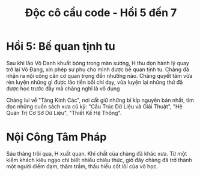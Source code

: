 ﻿---
url: [/post/doc-co-cau-code-hoi-5-den-7]
title: "Độc cô cầu code - Hồi 5 đến 7"
$attribute: PostMetadata(Id = 2, Title = "Độc cô cầu code - Hồi 5 đến 7", Category = "Truyện coding", LastModified = "23-09-2025")
$layout: BlogContentLayout
---

# Hồi 5: Bế quan tịnh tu

Sau khi lão Vô Danh khuất bóng trong màn sương, H thu dọn hành lý quay trở lại Võ Đang, 
xin phép sư phụ cho mình được bế quan tịnh tu. Chàng đã nhận ra nội công căn cơ quan trọng 
đến nhường nào. Chàng quyết tâm vừa rèn luyện những gì được lão tiền bối chỉ dạy, vừa luyện 
lại những thứ đã được học trước đây mà chàng nghĩ là vô dụng

Chàng lui về "Tàng Kinh Các", nơi cất giữ những bí kíp nguyên bản nhất, 
tìm đọc những cuốn sách xưa cũ kỹ: "Cấu Trúc Dữ Liệu và Giải Thuật", 
"Hệ Quản Trị Cơ Sở Dữ Liệu", "Thiết Kế Hệ Thống".

# Nội Công Tâm Pháp

Sáu tháng trôi qua, H xuất quan. Khí chất của chàng đã khác xưa. 
Từ một kiếm khách kiêu ngạo chỉ biết nhiều chiêu thức, giờ đây chàng đã trở thành một người 
điềm đạm, thâm trầm, thấu hiểu cốt lõi của võ học.